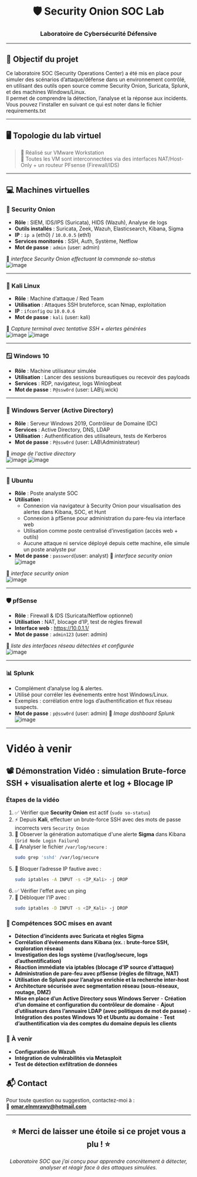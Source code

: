   <h1 align="center">🛡️ Security Onion SOC Lab</h1>
  <h3 align="center">Laboratoire de Cybersécurité Défensive</h3>
</p>

---

## 🔧 Objectif du projet

Ce laboratoire SOC (Security Operations Center) a été mis en place pour simuler des scénarios d’attaque/défense dans un environnement contrôlé, en utilisant des outils open source comme Security Onion, Suricata, Splunk, et des machines Windows/Linux.  
Il permet de comprendre la détection, l’analyse et la réponse aux incidents.
Vous pouvez l'installer en suivant ce qui est noter dans le fichier requirements.txt

---

## 🖥️ Topologie du lab virtuel

> 📌 Réalisé sur VMware Workstation  
> 📡 Toutes les VM sont interconnectées via des interfaces NAT/Host-Only + un routeur PFsense (Firewall/IDS)

---

## 💻 Machines virtuelles

### 🧅 Security Onion
- **Rôle** : SIEM, IDS/IPS (Suricata), HIDS (Wazuh), Analyse de logs
- **Outils installés** : Suricata, Zeek, Wazuh, Elasticsearch, Kibana, Sigma
- **IP** : `ip a` (eth0) / `10.0.0.5` (eth1)
- **Services monitorés** : SSH, Auth, Système, Netflow
- **Mot de passe** : `admin` (user: admin)

📸 *interface Security Onion effectuant la commande so-status*  
![image](https://github.com/user-attachments/assets/95fd0181-33f4-40d8-b39d-ced10a19f821)


---

### 🐍 Kali Linux
- **Rôle** : Machine d’attaque / Red Team
- **Utilisation** : Attaques SSH bruteforce, scan Nmap, exploitation
- **IP** : `ifconfig` ou `10.0.0.6`
- **Mot de passe** : `kali` (user: kali)

📸 *Capture terminal avec tentative SSH + alertes générées*  
 ![image](https://github.com/user-attachments/assets/8d716885-502a-4f80-9be6-42cb2385fe1c)
![image](https://github.com/user-attachments/assets/a9369eed-7894-4cc1-b7e1-b926a23fb579)


---

### 🪟 Windows 10
- **Rôle** : Machine utilisateur simulée
- **Utilisation** : Lancer des sessions bureautiques ou recevoir des payloads
- **Services** : RDP, navigateur, logs Winlogbeat
- **Mot de passe** : `P@ssw0rd` (user: LAB\j.wick)

---

### 🧱 Windows Server (Active Directory)
- **Rôle** : Serveur Windows 2019, Contrôleur de Domaine (DC)
- **Services** : Active Directory, DNS, LDAP
- **Utilisation** : Authentification des utilisateurs, tests de Kerberos
- **Mot de passe** : `P@ssw0rd` (user: LAB\Administrateur)

📸 *image de l'active directory*  
![image](https://github.com/user-attachments/assets/580f12d5-a970-4fc2-895e-3f345d342b3f) ![image](https://github.com/user-attachments/assets/6d7c0e04-77e1-4969-b8a4-b389f6152ea8)

---

### 🧾 Ubuntu
- **Rôle** : Poste analyste SOC
- **Utilisation** :
    - Connexion via navigateur à Security Onion pour visualisation des alertes dans Kibana, SOC, et Hunt
    - Connexion à pfSense pour administration du pare-feu via interface web
    - Utilisation comme poste centralisé d’investigation (accès web + outils)
    - Aucune attaque ni service déployé depuis cette machine, elle simule un poste analyste pur
- **Mot de passe** : `password`(user: analyst)
📸 *interface security onion*  
![image](https://github.com/user-attachments/assets/69e7a693-dcfd-40da-9d30-b90485c0298d)

📸 *interface security onion*  
![image](https://github.com/user-attachments/assets/82c8e606-4432-454f-ba58-fa69237e21cd)

---

### 🛡️ pfSense
- **Rôle** : Firewall & IDS (Suricata/Netflow optionnel)
- **Utilisation** : NAT, blocage d’IP, test de règles firewall
- **Interface web** : https://10.0.1.1/
- **Mot de passe** : `admin123` (user: admin)

📸 *liste des interfaces réseau détectées et configurée*  
![image](https://github.com/user-attachments/assets/734f6978-13b3-485c-9547-f30c5997ede1)

---

### 📊 Splunk
- Complément d’analyse log & alertes.
- Utilisé pour corréler les événements entre host Windows/Linux.
- Exemples : corrélation entre logs d’authentification et flux réseau suspects.
- **Mot de passe** : `p@ssw0rd` (user: admin)
📸 *Image dashboard Splunk*
![image](https://github.com/user-attachments/assets/16f3fd5d-5435-4272-9cf0-77e7f106c542)

---
# Vidéo à venir 

## 📽️ Démonstration Vidéo : simulation Brute-force SSH + visualisation alerte et log + Blocage IP

### Étapes de la vidéo

1. ✅ Vérifier que **Security Onion** est actif (`sudo so-status`)
2. ⚡ Depuis **Kali**, effectuer un brute-force SSH avec des mots de passe incorrects vers `Security Onion`
3. 🔔 Observer la génération automatique d'une alerte **Sigma** dans Kibana (`Grid Node Login Failure`)
4. 🔎 Analyser le fichier `/var/log/secure` :
   ```bash
   sudo grep 'sshd' /var/log/secure
5. 🚫 Bloquer l’adresse IP fautive avec :
   ```bash
   sudo iptables -A INPUT -s <IP_Kali> -j DROP
6. ✅ Vérifier l'effet avec un ping
7. 🧹 Débloquer l'IP avec :
   ```bash
   sudo iptables -D INPUT -s <IP_Kali> -j DROP
### 🧠 Compétences SOC mises en avant
- **Détection d’incidents avec Suricata et règles Sigma**
- **Corrélation d’événements dans Kibana (ex. : brute-force SSH, exploration réseau)**
- **Investigation des logs système (/var/log/secure, logs d’authentification)**
- **Réaction immédiate via iptables (blocage d’IP source d’attaque)**
- **Administration de pare-feu avec pfSense (règles de filtrage, NAT)**
- **Utilisation de Splunk pour l’analyse enrichie et la recherche inter-host**
- **Architecture sécurisée avec segmentation réseau (sous-réseaux, routage, DMZ)**
- **Mise en place d’un Active Directory sous Windows Server**
       - **Création d’un domaine et configuration du contrôleur de domaine**
       - **Ajout d’utilisateurs dans l’annuaire LDAP (avec politiques de mot de passe)**
       - **Intégration des postes Windows 10 et Ubuntu au domaine**
       - **Test d’authentification via des comptes du domaine depuis les clients**

### 📌 À venir
- **Configuration de Wazuh**
- **Intégration de vulnérabilités via Metasploit**
- **Test de détection exfiltration de données**

## 📬 Contact

Pour toute question ou suggestion, contactez-moi à :  
📧 **omar.elnmrawy@hotmail.com**

---

<h2 align="center">
⭐ Merci de laisser une étoile si ce projet vous a plu ! ⭐
</h2>

<p align="center">
<em>Laboratoire SOC que j’ai conçu pour apprendre concrètement à détecter, analyser et réagir face à des attaques simulées.</em>
</p>
